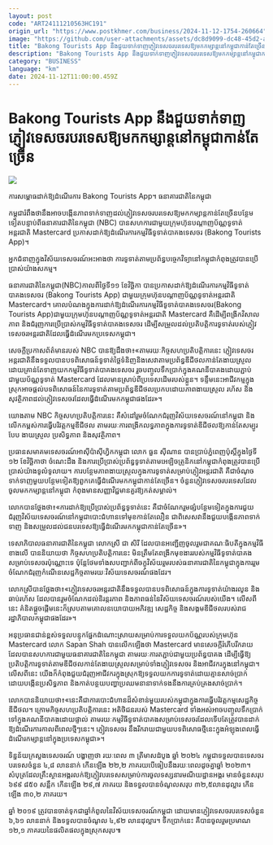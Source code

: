 ```yaml
---
layout: post
code: "ART24111210563HC191"
origin_url: "https://www.postkhmer.com/business/2024-11-12-1754-260664"
image: "https://github.com/user-attachments/assets/dc8d9099-dc48-45d2-aed0-e736c6a94f76"
title: "Bakong Tourists App នឹង​ជួយ​ទាក់​ទាញ​ភ្ញៀវ​ទេសចរ​បរទេស​ឱ្យ​មក​កម្សាន្ត​នៅ​កម្ពុជា​កាន់​តែ​ច្រើន"
description: "​​Bakong Tourists App នឹង​ជួយ​ទាក់​ទាញ​ភ្ញៀវ​ទេសចរ​បរទេស​ឱ្យ​មក​កម្សាន្ត​នៅ​កម្ពុជា​កាន់​តែ​ច្រើន​"
category: "BUSINESS"
language: "km"
date: 2024-11-12T11:00:00.459Z
---
```


# Bakong Tourists App នឹង​ជួយ​ទាក់​ទាញ​ភ្ញៀវ​ទេសចរ​បរទេស​ឱ្យ​មក​កម្សាន្ត​នៅ​កម្ពុជា​កាន់​តែ​ច្រើន

![](https://github.com/user-attachments/assets/306f1cb3-264b-415e-a938-35694e6012e4)

ការ​សម្ពោធដាក់​ឱ្យ​ដំណើរ​ការ​ Bakong Tourists App។ ធនាគារ​ជាតិនៃកម្ពុជា​

កម្ពុជា​រំពឹង​ថា​នឹង​អាច​បង្កើន​ភាព​ទាក់​ទាញ​ដល់​ភ្ញៀវ​ទេសចរ​បរទេស​ឱ្យ​មក​កម្សាន្ត​កាន់​តែ​ច្រើនបន្ថែម​ទៀត​ បន្ទាប់​ពី​ធនាគារ​ជាតិ​នៃ​កម្ពុជា (NBC) បាន​សហការ​ជាមួយ​ក្រុមហ៊ុន​បណ្តាញ​ប័ណ្ណ​ទូទាត់​អន្តរជាតិ Mastercard ប្រកាស​ដាក់​ឱ្យ​ដំណើរការ​កម្មវិធី​ទូទាត់​បាគង​ទេសចរ ​(Bakong Tourists App)។

អ្នក​ជំនាញ​ក្នុង​វិស័យ​ទេសចរណ៍​អះអាង​ថា ការ​ទូទាត់​តាម​ប្រព័ន្ធ​បច្ចេក​វិទ្យា​នៅ​កម្ពុជា​កំពុង​ត្រូវ​បាន​ប្រើប្រាស់​យ៉ាង​សកម្ម។

ធនាគារ​ជាតិ​នៃ​កម្ពុជា(NBC)​កាល​ពី​ថ្ងៃ​ទី​១១ ខែ​វិច្ឆិកា បាន​ប្រកាស​ដាក់​ឱ្យ​ដំណើរការ​កម្មវិធី​ទូទាត់​បាគង​ទេសចរ ​(Bakong Tourists App) ជាមួយ​ក្រុមហ៊ុន​បណ្តាញ​ប័ណ្ណ​ទូទាត់​អន្តរជាតិ Mastercard។ គោល​បំណង​ក្នុង​ការ​ដាក់​ឱ្យ​ដំណើរការ​កម្មវិធី​ទូទាត់​បាគង​ទេសចរ​(Bakong Tourists App)​ជាមួយ​ក្រុមហ៊ុន​បណ្តាញ​ប័ណ្ណ​ទូទាត់​អន្តរជាតិ Mastercard គឺ​ដើម្បី​ពង្រីក​វិសាលភាព និង​ជំរុញ​ការ​ប្រើប្រាស់​កម្មវិធី​ទូទាត់​បាគង​ទេសចរ ដើម្បី​សម្រួល​ដល់​ប្រតិបត្តិការ​ទូទាត់​របស់​ភ្ញៀវ​ទេសចរ​អន្តរជាតិ​ដែល​ធ្វើ​ដំណើរ​មក​ប្រទេស​កម្ពុជា។

សេចក្តី​ប្រកាស​ព័ត៌មាន​របស់ NBC បាន​ឱ្យ​ដឹង​ថា៖​«​តាម​រយៈ​កិច្ច​សហ​ប្រតិបត្តិការ​នេះ ភ្ញៀវ​ទេសចរ​អន្តរជាតិ​នឹង​ទទួល​បាន​បទ​ពិសោធន៍​ទូទាត់​ថ្លៃ​ទំនិញ​និង​សេវា​តាម​ប្រព័ន្ធ​ឌីជីថល​កាន់​តែ​ងាយ​ស្រួល ដោយ​គ្រាន់​តែ​ទាញ​យក​កម្មវិធី​ទូទាត់​បាគង​ទេសចរ រួច​បញ្ចូល​ទឹក​ប្រាក់​ក្នុង​គណនី​បាគង​ដោយ​ភ្ជាប់​ជាមួយ​ប័ណ្ណ​ទូទាត់ Mastercard ដែល​មាន​ស្រាប់​ពី​ប្រទេស​ដើម​របស់​ខ្លួន​។ ទន្ទឹម​នេះ​អាជីវកម្ម​ក្នុង​ស្រុក​អាច​ផ្តល់​បទ​ពិសោធន៍​នៃ​ការ​ទូទាត់​តាម​ប្រព័ន្ធ​ឌីជីថល​ប្រកប​ដោយ​ភាព​ងាយ​ស្រួល រហ័ស និង​សុវត្ថិភាព​ដល់​ភ្ញៀវ​ទេសចរ​ដែល​ធ្វើ​ដំណើរ​មក​កម្ពុជា​ផង​ដែរ»។

យោង​តាម NBC កិច្ច​សហ​ប្រតិបត្តិ​ការ​នេះ គឺ​សំដៅ​រួម​ចំណែក​ជំរុញ​វិស័យ​ទេសចរណ៍​នៅ​កម្ពុជា និង​លើក​កម្ពស់​ការ​ធ្វើ​បរិវត្តកម្ម​ឌីជីថល តាម​រយៈ​ការ​ពង្រីក​លទ្ធភាព​ក្នុង​ការ​ទូទាត់​ឌីជីថល​ឱ្យ​កាន់​តែ​សម្បូរ​បែប ងាយ​ស្រួល ប្រសិទ្ធភាព និង​សុវត្ថិភាព។

ប្រធាន​សមាគម​ទេសចរណ៍​អាស៊ី​ប៉ាស៊ីហ្វិក​កម្ពុជា លោក ធួន ស៊ីណាន បាន​ប្រាប់​ភ្នំពេញ​ប៉ុស្តិ៍ក្នុង​ថ្ងៃ​ទី​១២ ខែ​វិច្ឆិកា​ថា ចំណេះដឹង និង​ការ​ប្រើ​ប្រាស់​ប្រព័ន្ធ​ទូទាត់​តាម​អេឡិចត្រូនិក​នៅ​កម្ពុជា​កំពុង​ត្រូវ​បាន​ប្រើ​ប្រាស់​យ៉ាង​ទូលំទូលាយ។ ការ​បន្ថែម​ភាព​ងាយ​ស្រួល​ក្នុង​ការ​ទូទាត់​សម្រាប់​ភ្ញៀវ​អន្តរជាតិ គឺ​ជា​ចំណុច​ទាក់​ទាញ​មួយ​បន្ថែម​ទៀត​ឱ្យ​ពួក​គេ​ធ្វើ​ដំណើរ​មក​កម្ពុជា​កាន់​តែ​ច្រើន​។ ចំនួន​ភ្ញៀវ​ទេសចរបរទេស​ដែល​ចូល​មក​កម្សាន្ត​នៅ​កម្ពុជា ​កំពុង​មាន​សញ្ញា​វិជ្ជមាន​គួរ​ឱ្យ​កត់​សម្គាល់។

លោក​បាន​ថ្លែង​ថា៖«​ការ​ដាក់​ឱ្យ​ប្រើ​ប្រាស់​ប្រព័ន្ធ​ទូទាត់​នេះ គឺ​ជា​ចំណែក​រួម​ផ្សំ​បន្ថែម​ទៀត​ក្នុង​ការ​ជួយ​ជំរុញ​វិស័យ​ទេសចរណ៍​នៅ​កម្ពុជា​បោះ​ជំហាន​ទៅ​មុខ​កាន់​តែ​លឿន ជា​ពិសេស​វា​នឹង​ជួយ​បង្កើន​ភាព​ទាក់​ទាញ និង​សម្រួល​ដល់​ជន​បរទេស​ឱ្យ​ធ្វើ​ដំណើរ​មក​កម្ពុជា​កាន់​តែ​ច្រើន»។

ទេសាភិបាល​ធនាគារ​ជាតិ​នៃ​កម្ពុជា លោក​ស្រី​ ជា សិរី ដែល​បាន​អញ្ជើញ​ចូល​រួម​ជា​គណៈ​ធិបតី​ក្នុង​កម្ម​វិធី​ខាង​លើ បាន​និយាយ​ថា​ កិច្ច​សហ​ប្រតិបត្តិការ​នេះ មិន​ត្រឹម​តែ​ពង្រីក​មុខងារ​របស់​កម្មវិធី​ទូទាត់​បាគង​សម្រាប់​ទេសចរ​ប៉ុណ្ណោះ​ទេ ប៉ុន្តែ​ថែម​ទាំង​សបញ្ជាក់​ពី​ចក្ខុវិស័យ​រួម​របស់​ធនាគារ​ជាតិ​នៃ​កម្ពុជា​ក្នុង​ការ​រួម​ចំណែក​ជំរុញ​កំណើន​សេដ្ឋកិច្ច​តាម​រយៈ​វិស័យ​ទេសចរណ៍​ផងដែរ។

លោក​ស្រីបាន​ថ្លែង​ថា៖​«​ភ្ញៀវ​ទេសចរ​អន្តរជាតិ​នឹង​ទទួល​បាន​បទ​ពិសោធន៍​ក្នុង​ការ​ទូទាត់​យ៉ាង​រលូន និង​ឆាប់​រហ័ស ដែល​បាន​រួម​ចំណែក​ដល់​និរន្តរភាព និង​ភាព​ធន់​នៃ​វិស័យ​ទេសចរណ៍​របស់​យើង។ លើស​ពី​នេះ គំនិត​ផ្តួចផ្តើម​នេះ​ក៏​ស្រប​តាម​គោល​នយោបាយ​អភិវឌ្ឍ សេដ្ឋកិច្ច និង​សង្គម​ឌីជីថល​របស់​រាជ​រដ្ឋាភិបាល​កម្ពុជា​ផងដែរ»។

អនុ​ប្រធាន​ជាន់ខ្ពស់​ទទួល​បន្ទុក​ផ្នែក​ដំណោះស្រាយ​សម្រាប់​ការ​ទទួល​យក​ប័ណ្ណ​របស់​ក្រុមហ៊ុន Mastercard លោក Sapan Shah បាន​លើក​ឡើង​ថា Mastercard មាន​សេចក្តី​រំភើប​រីករាយ​ដែល​បាន​សហការ​ជាមួយ​ធនាគារ​ជាតិ​នៃ​កម្ពុជា តាម​រយៈ​ការ​តភ្ជាប់​ជាមួយ​ប្រព័ន្ធ​បាគង ដើម្បី​ធ្វើ​ឱ្យ​ប្រតិបត្តិការ​ទូទាត់​តាម​ឌីជីថល​កាន់​តែ​ងាយ​ស្រួល​សម្រាប់​ទាំង​ភ្ញៀវ​ទេសចរ និង​អាជីវករ​ក្នុង​នៅ​កម្ពុជា។ លើស​ពី​នេះ យើង​ក៏​កំពុង​ជួយ​ជំរុញ​អាជីវករ​ក្នុង​ស្រុក​ឱ្យ​ទទួល​យក​ការ​ទូទាត់​ដោយ​គ្មាន​សាច់​ប្រាក់ ​ដោយ​បង្កើន​ប្រសិទ្ធភាព និង​កាត់​បន្ថយ​បញ្ហា​ប្រឈម​នានា​ទាក់ទង​នឹង​ការ​គ្រប់​គ្រង​សាច់ប្រាក់។

លោក​បាន​និយាយ​ថា៖​«​នេះ​គឺ​ជា​ការ​បោះ​ជំហាន​ដ៏​សំខាន់​មួយ​របស់​កម្ពុជា​ក្នុង​ការ​ធ្វើ​បរិវត្តកម្ម​សេដ្ឋកិច្ច​ឌីជីថល។ ក្រោម​កិច្ចសហ​ប្រតិបត្តិការ​នេះ អតិថិជន​របស់ Mastercard ទាំង​អស់​អាច​បញ្ចូល​ទឹក​ប្រាក់​ទៅ​ក្នុង​គណនី​បាគង​ដោយ​ផ្ទាល់ តាម​រយៈ​កម្មវិធី​ទូទាត់​បាគង​សម្រាប់​ទេសចរ​ដែល​ទើប​តែ​ត្រូវ​បាន​ដាក់​ឱ្យ​ដំណើរការ​កាល​ពី​ពេល​ថ្មីៗ​នេះ។ ភ្ញៀវ​ទេសចរ នឹង​រីករាយ​ជាមួយ​បទពិសោធ​ថ្មី​នេះ​ក្នុង​អំឡុង​ពេល​ធ្វើ​ដំណើរ​កម្សាន្ត​នៅ​ក្នុង​ប្រទេស​កម្ពុជា»។

ទិន្នន័យ​ក្រសួង​ទេសចរណ៍ បង្ហាញ​ថា រយៈពេល ៣ ត្រីមាស​ដំបូង​ ឆ្នាំ ២០២៤ កម្ពុជា​ទទួល​បាន​ទេសចរ​បរទេស​ចំនួន ៤,៨ លាននាក់ កើន​ឡើង ២២,២ ភាគរយ​បើ​ធៀប​នឹង​រយៈពេល​ដូចគ្នា​ឆ្នាំ ២០២៣។ សំបុត្រ​ដែល​គ្រឹះស្ថាន​អង្គរ​លក់​ឱ្យ​ភ្ញៀវ​បរទេស​សម្រាប់​ការ​ចូល​ទស្សនា​រមណីយដ្ឋាន​អង្គរ មាន​ចំនួន​សរុប ៦៩៩ ៨៥០ សន្លឹក កើនឡើង ២៩,៧ ភាគរយ​ និង​ទទួល​បាន​ចំណូល​សរុប ៣២,៥លាន​ដុល្លារ កើន​ឡើង ៣០,២ ភាគរយ។

ឆ្នាំ ២០១៩ ត្រូវ​បាន​ចាត់​ទុក​ជា​ឆ្នាំ​កំពូល​នៃ​វិស័យ​ទេសចរណ៍​កម្ពុជា ដោយ​មាន​ភ្ញៀវ​ទេសចរ​បរទេស​ចំនួន ៦,៦១ លាន​នាក់ និង​ទទួល​បាន​ចំណូល ៤,៩២ លាន​ដុល្លារ។ ទឹក​ប្រាក់​នេះ គឺ​បាន​ចូល​រួម​ប្រមាណ ១២,១ ភាគរយនៃ​ផលិតផល​ក្នុង​ស្រុក​សរុប៕